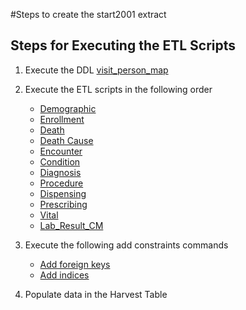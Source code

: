 #Steps to create the start2001 extract 


## Steps for Executing the ETL Scripts 
1. Execute the DDL [visit_person_map](create_patient_visit_start2001.sql)
2. Execute the ETL scripts in the following order 
    - [Demographic](https://github.com/PEDSnet/pedsnetcdm_to_pcornetcdm/tree/master/v2.6_to_3.1/ETL%20Scripts/start2001/Demographic_ETL.sql)
    - [Enrollment](https://github.com/PEDSnet/pedsnetcdm_to_pcornetcdm/tree/master/v2.6_to_3.1/ETL%20Scripts/start2001/Enrollment_ETL.sql)
    - [Death](https://github.com/PEDSnet/pedsnetcdm_to_pcornetcdm/tree/master/v2.6_to_3.1/ETL%20Scripts/start2001/Death_ETL.sql)
    - [Death Cause](https://github.com/PEDSnet/pedsnetcdm_to_pcornetcdm/tree/master/v2.6_to_3.1/ETL%20Scripts/start2001/Death_Cause_ETL.sql)
    - [Encounter](https://github.com/PEDSnet/pedsnetcdm_to_pcornetcdm/tree/master/v2.6_to_3.1/ETL%20Scripts/start2001/Encounter_ETL.sql)
    - [Condition](https://github.com/PEDSnet/pedsnetcdm_to_pcornetcdm/tree/master/v2.6_to_3.1/ETL%20Scripts/start2001/Condition_ETL.sql)
    - [Diagnosis](https://github.com/PEDSnet/pedsnetcdm_to_pcornetcdm/tree/master/v2.6_to_3.1/ETL%20Scripts/start2001/Diagnosis_ETL.sql)
    - [Procedure](https://github.com/PEDSnet/pedsnetcdm_to_pcornetcdm/tree/master/v2.6_to_3.1/ETL%20Scripts/start2001/Procedure_ETL.sql)
    - [Dispensing](https://github.com/PEDSnet/pedsnetcdm_to_pcornetcdm/tree/master/v2.6_to_3.1/ETL%20Scripts/start2001/Dispensing_ETL.sql)
    - [Prescribing](https://github.com/PEDSnet/pedsnetcdm_to_pcornetcdm/tree/master/v2.6_to_3.1/ETL%20Scripts/start2001/Prescribing_ETL.sql)
    - [Vital](https://github.com/PEDSnet/pedsnetcdm_to_pcornetcdm/tree/master/v2.6_to_3.1/ETL%20Scripts/start2001/Vital_ETL.sql)
    - [Lab\_Result\_CM](https://github.com/PEDSnet/pedsnetcdm_to_pcornetcdm/tree/master/v2.6_to_3.1/ETL%20Scripts/start2001/Lab_Result_CM_ETL.sql)
3. Execute the following add constraints commands

	- [Add foreign keys](FK_statements.sql)
	- [Add indices](index_statements.sql)
4. Populate data in the Harvest Table
